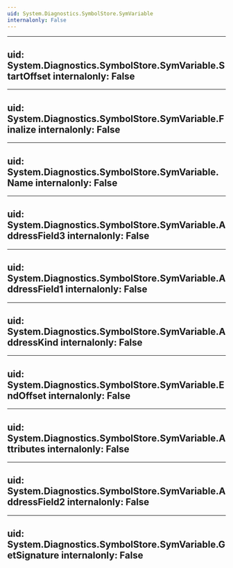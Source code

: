 ```yaml
---
uid: System.Diagnostics.SymbolStore.SymVariable
internalonly: False
---
```


---
uid: System.Diagnostics.SymbolStore.SymVariable.StartOffset
internalonly: False
---

---
uid: System.Diagnostics.SymbolStore.SymVariable.Finalize
internalonly: False
---

---
uid: System.Diagnostics.SymbolStore.SymVariable.Name
internalonly: False
---

---
uid: System.Diagnostics.SymbolStore.SymVariable.AddressField3
internalonly: False
---

---
uid: System.Diagnostics.SymbolStore.SymVariable.AddressField1
internalonly: False
---

---
uid: System.Diagnostics.SymbolStore.SymVariable.AddressKind
internalonly: False
---

---
uid: System.Diagnostics.SymbolStore.SymVariable.EndOffset
internalonly: False
---

---
uid: System.Diagnostics.SymbolStore.SymVariable.Attributes
internalonly: False
---

---
uid: System.Diagnostics.SymbolStore.SymVariable.AddressField2
internalonly: False
---

---
uid: System.Diagnostics.SymbolStore.SymVariable.GetSignature
internalonly: False
---

